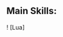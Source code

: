 ## Main Skills:
! [Lua] <link rel="stylesheet" type='text/css' href="https://cdn.jsdelivr.net/gh/devicons/devicon@latest/devicon.min.css" />
          
